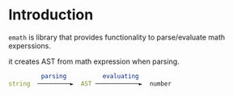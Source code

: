 # Introduction
`emath` is library that provides functionality to parse/evaluate math experssions.

it creates AST from math expression when parsing.

```nim
         parsing          evaluating          
string  ─────────►  AST ────────────►  number
```

